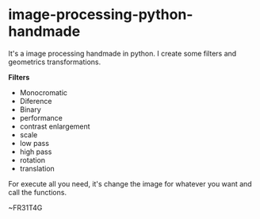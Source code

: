 # image-processing-python-handmade
It's a image processing handmade in python. I create some filters and geometrics transformations.

**Filters**
  - Monocromatic
  - Diference
  - Binary
  - performance
  - contrast enlargement
  - scale
  - low pass
  - high pass
  - rotation
  - translation

For execute all you need, it's change the image for whatever you want and call the functions. 

~FR31T4G
